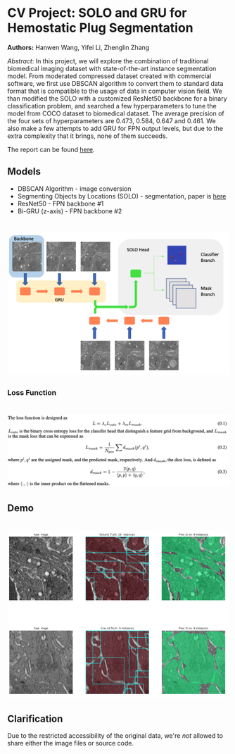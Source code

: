 # CV Project: SOLO and GRU for Hemostatic Plug Segmentation

**Authors:** Hanwen Wang, Yifei Li, Zhenglin Zhang

*Abstract*: In this project, we will explore the combination of traditional biomedical imaging dataset with state-of-the-art instance segmentation model. From moderated compressed dataset created with commercial software, we first use DBSCAN algorithm to convert them to standard data format that is compatible to the usage of data in computer vision field. We than modified the SOLO with a customized ResNet50 backbone for a binary classification problem, and searched a few hyperparameters to tune the model from COCO dataset to biomedical dataset. The average precision of the four sets of hyperparameters are 0.473, 0.584, 0.647 and 0.461.  We also make a few attempts to add GRU for FPN output levels, but due to the extra complexity that it brings, none of them succeeds.

The report can be found [here](report.pdf).

## Models

*   DBSCAN Algorithm - image conversion
*   Segmenting Objects by Locations (SOLO) - segmentation, paper is [here](https://arxiv.org/pdf/1912.04488.pdf)
*   ResNet50 - FPN backbone #1
*   Bi-GRU (z-axis) - FPN backbone #2 

<h1 align="center">
  <img src="images/arch.jpg">
</h1>

### Loss Function

<h1 align="center">
  <img src="images/loss-func.jpg" width=700>
</h1>

## Demo

<h1 align="center">
  <img src="images/infer-result.jpg">
</h1>

## Clarification

Due to the restricted accessibility of the original data, we're *not* allowed to share either the image files or source code.

